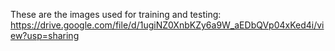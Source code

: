 These are the images used for training and testing: https://drive.google.com/file/d/1ugiNZ0XnbKZy6a9W_aEDbQVp04xKed4i/view?usp=sharing
